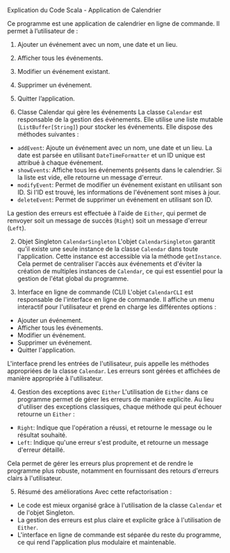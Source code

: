 Explication du Code Scala - Application de Calendrier

Ce programme est une application de calendrier en ligne de commande. Il permet à l’utilisateur de :
1. Ajouter un événement avec un nom, une date et un lieu.
2. Afficher tous les événements.
3. Modifier un événement existant.
4. Supprimer un événement.
5. Quitter l’application.

 1. Classe Calendar qui gère les événements
La classe `Calendar` est responsable de la gestion des événements. Elle utilise une liste mutable (`ListBuffer[String]`) pour stocker les événements. Elle dispose des méthodes suivantes :
- `addEvent`: Ajoute un événement avec un nom, une date et un lieu. La date est parsée en utilisant `DateTimeFormatter` et un ID unique est attribué à chaque événement.
- `showEvents`: Affiche tous les événements présents dans le calendrier. Si la liste est vide, elle retourne un message d'erreur.
- `modifyEvent`: Permet de modifier un événement existant en utilisant son ID. Si l'ID est trouvé, les informations de l'événement sont mises à jour.
- `deleteEvent`: Permet de supprimer un événement en utilisant son ID.

La gestion des erreurs est effectuée à l'aide de `Either`, qui permet de renvoyer soit un message de succès (`Right`) soit un message d'erreur (`Left`).

 2. Objet Singleton `CalendarSingleton`
L'objet `CalendarSingleton` garantit qu'il existe une seule instance de la classe `Calendar` dans toute l'application. Cette instance est accessible via la méthode `getInstance`.
Cela permet de centraliser l'accès aux événements et d'éviter la création de multiples instances de `Calendar`, ce qui est essentiel pour la gestion de l'état global du programme.

 3. Interface en ligne de commande (CLI)
L'objet `CalendarCLI` est responsable de l'interface en ligne de commande. Il affiche un menu interactif pour l'utilisateur et prend en charge les différentes options :
- Ajouter un événement.
- Afficher tous les événements.
- Modifier un événement.
- Supprimer un événement.
- Quitter l'application.

L'interface prend les entrées de l'utilisateur, puis appelle les méthodes appropriées de la classe `Calendar`. Les erreurs sont gérées et affichées de manière appropriée à l'utilisateur.

 4. Gestion des exceptions avec `Either`
L'utilisation de `Either` dans ce programme permet de gérer les erreurs de manière explicite. Au lieu d'utiliser des exceptions classiques, chaque méthode qui peut échouer retourne un `Either` :
- `Right`: Indique que l'opération a réussi, et retourne le message ou le résultat souhaité.
- `Left`: Indique qu'une erreur s'est produite, et retourne un message d'erreur détaillé.

Cela permet de gérer les erreurs plus proprement et de rendre le programme plus robuste, notamment en fournissant des retours d'erreurs clairs à l'utilisateur.

 5. Résumé des améliorations
Avec cette refactorisation :
- Le code est mieux organisé grâce à l'utilisation de la classe `Calendar` et de l'objet Singleton.
- La gestion des erreurs est plus claire et explicite grâce à l'utilisation de `Either`.
- L'interface en ligne de commande est séparée du reste du programme, ce qui rend l'application plus modulaire et maintenable.
